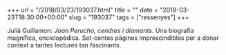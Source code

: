 +++
url = "/2018/03/23/193037.html"
title = ""
date = "2018-03-23T18:30:00+00:00"
slug = "193037"
tags = ["ressenyes"]
+++

Julià Guillamon: *Joan Perucho, cendres i diamants*. Una biografia magnífica, enciclopèdica. Set-centes pàgines imprescindibles per a donar context a tantes lectures tan fascinants.


